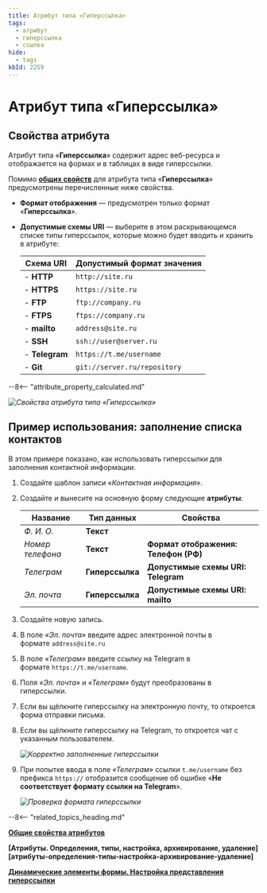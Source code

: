 ```yaml
---
title: Атрибут типа «Гиперссылка»
tags:
  - атрибут
  - гиперссылка
  - ссылка
hide:
  - tags
kbId: 2259
---
```


# Атрибут типа «Гиперссылка»

## Свойства атрибута

Атрибут типа «**Гиперссылка**» содержит адрес веб-ресурса и отображается на формах и в таблицах в виде гиперссылки.

Помимо **[общих свойств](attribute_common_properties.md)** для атрибута типа «**Гиперссылка**» предусмотрены перечисленные ниже свойства.

- **Формат отображения** — предусмотрен только формат «**Гиперссылка**».
- **Допустимые схемы URI** — выберите в этом раскрывающемся списке типы гиперссылок, которые можно будет вводить и хранить в атрибуте:

    |Схема URI|Допустимый формат значения|
    |---|---|
    |- **HTTP**|`http://site.ru`|
    |- **HTTPS**|`https://site.ru`|
    |- **FTP**|`ftp://company.ru`|
    |- **FTPS**|`ftps://company.ru`|
    |- **mailto**|`address@site.ru`|
    |- **SSH**|`ssh://user@server.ru`|
    |- **Telegram**|`https://t.me/username`|
    |- **Git**|`git://server.ru/repository`|

--8<-- "attribute_property_calculated.md"

_![Свойства атрибута типа «Гиперссылка»](attribute_hyperlink_properties.png)_

## Пример использования: заполнение списка контактов

В этом примере показано, как использовать гиперссылки для заполнения контактной информации.

1. Создайте шаблон записи «_Контактная информация_».
2. Создайте и вынесите на основную форму следующие **атрибуты**:
    
    |Название|Тип данных|Свойства|
    |---|---|---|
    |_Ф. И. О._|**Текст**||
    |_Номер телефона_|**Текст**|**Формат отображения: Телефон (РФ)**|
    |_Телеграм_|**Гиперссылка**|**Допустимые схемы URI: Telegram**|
    |_Эл. почта_|**Гиперссылка**|**Допустимые схемы URI: mailto**|
    
3. Создайте новую запись.
4. В поле _«Эл. почта»_ введите адрес электронной почты в формате `address@site.ru`
5. В поле _«Телеграм»_ введите ссылку на Telegram в формате `https://t.me/username`.
6. Поля _«Эл. почта»_ и _«Телеграм»_ будут преобразованы в гиперссылки.
7. Если вы щёлкните гиперссылку на электронную почту, то откроется форма отправки письма.
8. Если вы щёлкните гиперссылку на Telegram, то откроется чат с указанным пользователем.

    _![Корректно заполненные гиперссылки](attribute_hyperlink_example_telegram_valid.png)_

9. При попытке ввода в поле _«Телеграм»_ ссылки `t.me/username` без префикса `https://` отобразится сообщение об ошибке «**Не соответствует формату ссылки на Telegram**».

    _![Проверка формата гиперссылки](attribute_hyperlink_example_telegram_invalid.png)_

--8<-- "related_topics_heading.md"

**[Общие свойства атрибутов](attribute_common_properties.md)**

**[Атрибуты. Определения, типы, настройка, архивирование, удаление][атрибуты-определения-типы-настройка-архивирование-удаление]**

**[Динамические элементы формы. Настройка представления гиперссылки](https://kb.comindware.ru/article.php?id=2531#formset12)**
